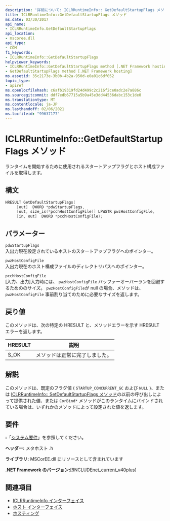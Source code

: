 ```yaml
---
description: '詳細について: ICLRRuntimeInfo:: GetDefaultStartupFlags メソッド'
title: ICLRRuntimeInfo::GetDefaultStartupFlags メソッド
ms.date: 03/30/2017
api_name:
- ICLRRuntimeInfo.GetDefaultStartupFlags
api_location:
- mscoree.dll
api_type:
- COM
f1_keywords:
- ICLRRuntimeInfo::GetDefaultStartupFlags
helpviewer_keywords:
- ICLRRuntimeInfo::GetDefaultStartupFlags method [.NET Framework hosting]
- GetDefaultStartupFlags method [.NET Framework hosting]
ms.assetid: 35c2173e-3b0b-4b2a-950d-e0a01c6df052
topic_type:
- apiref
ms.openlocfilehash: c6afb19319fd24d499c2c216f2ce0adc2e7a886c
ms.sourcegitcommit: ddf7edb67715a5b9a45e3dd44536dabc153c1de0
ms.translationtype: MT
ms.contentlocale: ja-JP
ms.lasthandoff: 02/06/2021
ms.locfileid: "99637177"
---
```

# <a name="iclrruntimeinfogetdefaultstartupflags-method"></a>ICLRRuntimeInfo::GetDefaultStartupFlags メソッド

ランタイムを開始するために使用されるスタートアップフラグとホスト構成ファイルを取得します。  
  
## <a name="syntax"></a>構文  
  
```cpp  
HRESULT GetDefaultStartupFlags(  
     [out]  DWORD *pdwStartupFlags,  
     [out, size_is(*pcchHostConfigFile)] LPWSTR pwzHostConfigFile,  
     [in, out]  DWORD *pcchHostConfigFile);  
```  
  
## <a name="parameters"></a>パラメーター  

 `pdwStartupFlags`  
 入出力現在設定されているホストのスタートアップフラグへのポインター。  
  
 `pwzHostConfigFile`  
 入出力現在のホスト構成ファイルのディレクトリパスへのポインター。  
  
 `pcchHostConfigFile`  
 [入力、出力]入力時には、 `pwzHostConfigFile` バッファーオーバーランを回避するためののサイズ。 `pwzHostConfigFile`が null の場合、メソッドは、 `pwzHostConfigFile` 事前割り当てのために必要なサイズを返します。  
  
## <a name="return-value"></a>戻り値  

 このメソッドは、次の特定の HRESULT と、メソッドエラーを示す HRESULT エラーを返します。  
  
|HRESULT|説明|  
|-------------|-----------------|  
|S_OK|メソッドは正常に完了しました。|  
  
## <a name="remarks"></a>解説  

 このメソッドは、既定のフラグ値 ( `STARTUP_CONCURRENT_GC` および `NULL` )、または [ICLRRuntimeInfo:: SetDefaultStartupFlags メソッド](iclrruntimeinfo-setdefaultstartupflags-method.md)の以前の呼び出しによって提供された値、または `CorBind*` メソッドがこのランタイムにバインドされている場合は、いずれかのメソッドによって設定された値を返します。  
  
## <a name="requirements"></a>要件  

 **:**「[システム要件](../../get-started/system-requirements.md)」を参照してください。  
  
 **ヘッダー:** メタホスト .h  
  
 **ライブラリ:** MSCorEE.dll にリソースとして含まれています  
  
 **.NET Framework のバージョン:**[!INCLUDE[net_current_v40plus](../../../../includes/net-current-v40plus-md.md)]  
  
## <a name="see-also"></a>関連項目

- [ICLRRuntimeInfo インターフェイス](iclrruntimeinfo-interface.md)
- [ホスト インターフェイス](hosting-interfaces.md)
- [ホスティング](index.md)
